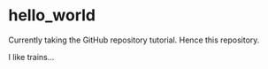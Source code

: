 # hello_world
Currently taking the GitHub repository tutorial. Hence this repository. 

I like trains...
